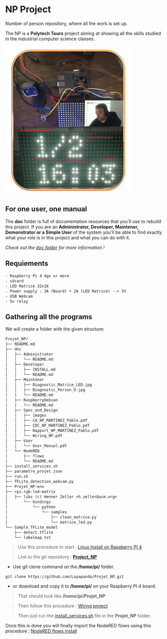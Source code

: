 # NP Project
Number of person repository, where all the work is set up.

The NP is a **Polytech Tours** project aiming at showing all the skills studied in the industrial computer science classes.

![NP packaged project](doc/Specs_and_Design/images/np_projet.PNG)

## For one user, one manual

The **doc** folder is full of documentation resources that you'll use to rebuild this project. If you are an **Administrator, Developer, Maintener, Demonstrator or a Simple User** of the system you'll be able to find exactly what your role is in this project and what you can do with it.

*Check out the [doc folder](doc/) for more information !*

## Requiements
    - Raspberry Pi 4 4go or more
    - sdcard
    - LED Matrice 32x16
    - Power supply : 3A (Board) + 2A (LED Matrice) --> 5V
    - USB Webcam
    - 5v relay

## Gathering all the programs

We will create a folder with the given structure:

```
Projet_NP/
├── README.md
├── doc
│   ├── Administrator
│   │   └── README.md
│   ├── Developer
│   │   ├── INSTALL.md
│   │   └── README.md
│   ├── Maintener
│   │   ├── Diagnostic_Matrice_LED.jpg
│   │   ├── Diagnostic_Person_D.jpg
│   │   └── README.md
│   ├── RaspberryDebian
│   │   └── README.md
│   ├── Spec_and_Design
│   │   ├── images
│   │   ├── CA_NP_MARTINEZ_Pablo.pdf
│   │   ├── CDC_NP_MARTINEZ_Pablo.pdf
│   │   ├── Rapport_NP_MARTINEZ_Pablo.pdf
│   │   └── Wiring_NP.pdf         
│   ├── User
│   │   └── User_Manual.pdf
│   └── NodeRED
│       ├── flows
│       └── README.md
├── install_services.sh
├── parametre_projet.json
├── run.sh
├── TFLite_detection_webcam.py
├── Projet_NP-env
├── rpi-rgb-led-matrix
│   ├── libs (c) Henner Zeller <h.zeller@acm.org>
│       └── bindings
│           └── python
│               └── samples
│                   ├── clean_matrice.py
│                   └── matrice_led.py
└── Sample_TFLite_model
    ├── detect.tflite
    └── labelmap.txt
```

>Use this procedure to start : [Linux Install on Raspberry PI 4](doc/RaspberryDebian/README.md)

>Link to the git repository : [**Project_NP**](https://github.com/Layapanda/Projet_NP)
- Use git clone command on the **/home/pi/** folder.
```
git clone https://github.com/Layapanda/Projet_NP.git
```
- or download and copy it to **/home/pi/** on your Raspberry PI 4 board.

> That should look like **/home/pi/Projet_NP**

>Then follow this procedure : [Wiring project](doc/Specs_and_Design/Wiring_NP.pdf)

>Then just run the [install_services.sh](install_services.sh) file in the **Projet_NP** folder.

Once this is done you will finally import the NodeRED flows using this procedure : [NodeRED flows install](src/wbtc_manager/NodeRED/README.md)
